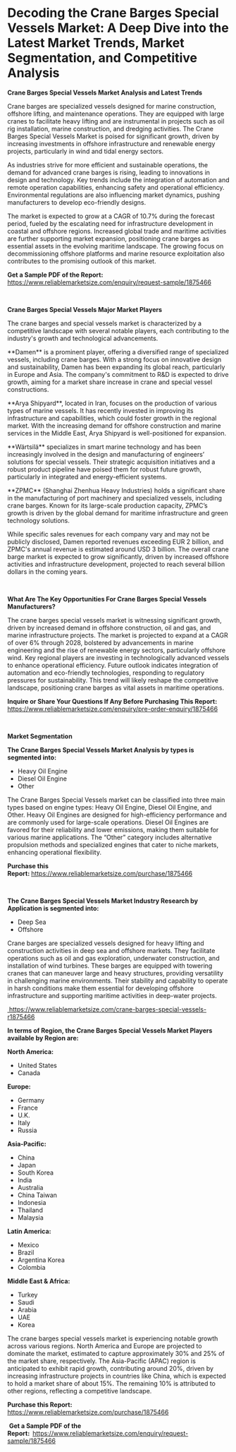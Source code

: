<p><h1>Decoding the Crane Barges Special Vessels Market: A Deep Dive into the Latest Market Trends, Market Segmentation, and Competitive Analysis</h1></p><p><strong>Crane Barges Special Vessels Market Analysis and Latest Trends</strong></p>
<p><p>Crane barges are specialized vessels designed for marine construction, offshore lifting, and maintenance operations. They are equipped with large cranes to facilitate heavy lifting and are instrumental in projects such as oil rig installation, marine construction, and dredging activities. The Crane Barges Special Vessels Market is poised for significant growth, driven by increasing investments in offshore infrastructure and renewable energy projects, particularly in wind and tidal energy sectors. </p><p>As industries strive for more efficient and sustainable operations, the demand for advanced crane barges is rising, leading to innovations in design and technology. Key trends include the integration of automation and remote operation capabilities, enhancing safety and operational efficiency. Environmental regulations are also influencing market dynamics, pushing manufacturers to develop eco-friendly designs.</p><p>The market is expected to grow at a CAGR of 10.7% during the forecast period, fueled by the escalating need for infrastructure development in coastal and offshore regions. Increased global trade and maritime activities are further supporting market expansion, positioning crane barges as essential assets in the evolving maritime landscape. The growing focus on decommissioning offshore platforms and marine resource exploitation also contributes to the promising outlook of this market.</p></p>
<p><strong>Get a Sample PDF of the Report:&nbsp;</strong> <a href="https://www.reliablemarketsize.com/enquiry/request-sample/1875466?utm_campaign=2468&utm_medium=2&utm_source=Github&utm_content=ia&utm_term=12042025&utm_id=crane-barges-special-vessels">https://www.reliablemarketsize.com/enquiry/request-sample/1875466</a></p>
<p>&nbsp;</p>
<p><strong>Crane Barges Special Vessels Major Market Players</strong></p>
<p><p>The crane barges and special vessels market is characterized by a competitive landscape with several notable players, each contributing to the industry's growth and technological advancements.</p><p>**Damen** is a prominent player, offering a diversified range of specialized vessels, including crane barges. With a strong focus on innovative design and sustainability, Damen has been expanding its global reach, particularly in Europe and Asia. The company's commitment to R&D is expected to drive growth, aiming for a market share increase in crane and special vessel constructions.</p><p>**Arya Shipyard**, located in Iran, focuses on the production of various types of marine vessels. It has recently invested in improving its infrastructure and capabilities, which could foster growth in the regional market. With the increasing demand for offshore construction and marine services in the Middle East, Arya Shipyard is well-positioned for expansion.</p><p>**Wärtsilä** specializes in smart marine technology and has been increasingly involved in the design and manufacturing of engineers’ solutions for special vessels. Their strategic acquisition initiatives and a robust product pipeline have poised them for robust future growth, particularly in integrated and energy-efficient systems.</p><p>**ZPMC** (Shanghai Zhenhua Heavy Industries) holds a significant share in the manufacturing of port machinery and specialized vessels, including crane barges. Known for its large-scale production capacity, ZPMC’s growth is driven by the global demand for maritime infrastructure and green technology solutions.</p><p>While specific sales revenues for each company vary and may not be publicly disclosed, Damen reported revenues exceeding EUR 2 billion, and ZPMC's annual revenue is estimated around USD 3 billion. The overall crane barge market is expected to grow significantly, driven by increased offshore activities and infrastructure development, projected to reach several billion dollars in the coming years.</p></p>
<p>&nbsp;</p>
<p><strong>What Are The Key Opportunities For Crane Barges Special Vessels Manufacturers?</strong></p>
<p><p>The crane barges special vessels market is witnessing significant growth, driven by increased demand in offshore construction, oil and gas, and marine infrastructure projects. The market is projected to expand at a CAGR of over 6% through 2028, bolstered by advancements in marine engineering and the rise of renewable energy sectors, particularly offshore wind. Key regional players are investing in technologically advanced vessels to enhance operational efficiency. Future outlook indicates integration of automation and eco-friendly technologies, responding to regulatory pressures for sustainability. This trend will likely reshape the competitive landscape, positioning crane barges as vital assets in maritime operations.</p></p>
<p><strong>Inquire or Share Your Questions If Any Before Purchasing This Report:</strong> <a href="https://www.reliablemarketsize.com/enquiry/pre-order-enquiry/1875466?utm_campaign=2468&utm_medium=2&utm_source=Github&utm_content=ia&utm_term=12042025&utm_id=crane-barges-special-vessels">https://www.reliablemarketsize.com/enquiry/pre-order-enquiry/1875466</a></p>
<p>&nbsp;</p>
<p><strong>Market Segmentation</strong></p>
<p><strong>The Crane Barges Special Vessels Market Analysis by types is segmented into:</strong></p>
<p><ul><li>Heavy Oil Engine</li><li>Diesel Oil Engine</li><li>Other</li></ul></p>
<p><p>The Crane Barges Special Vessels market can be classified into three main types based on engine types: Heavy Oil Engine, Diesel Oil Engine, and Other. Heavy Oil Engines are designed for high-efficiency performance and are commonly used for large-scale operations. Diesel Oil Engines are favored for their reliability and lower emissions, making them suitable for various marine applications. The “Other” category includes alternative propulsion methods and specialized engines that cater to niche markets, enhancing operational flexibility.</p></p>
<p><strong>Purchase this Report:&nbsp;</strong><a href="https://www.reliablemarketsize.com/purchase/1875466?utm_campaign=2468&utm_medium=2&utm_source=Github&utm_content=ia&utm_term=12042025&utm_id=crane-barges-special-vessels">https://www.reliablemarketsize.com/purchase/1875466</a></p>
<p>&nbsp;</p>
<p><strong>The Crane Barges Special Vessels Market Industry Research by Application is segmented into:</strong></p>
<p><ul><li>Deep Sea</li><li>Offshore</li></ul></p>
<p><p>Crane barges are specialized vessels designed for heavy lifting and construction activities in deep sea and offshore markets. They facilitate operations such as oil and gas exploration, underwater construction, and installation of wind turbines. These barges are equipped with towering cranes that can maneuver large and heavy structures, providing versatility in challenging marine environments. Their stability and capability to operate in harsh conditions make them essential for developing offshore infrastructure and supporting maritime activities in deep-water projects.</p></p>
<p><a href="https://www.reliablemarketsize.com/crane-barges-special-vessels-r1875466?utm_campaign=2468&utm_medium=2&utm_source=Github&utm_content=ia&utm_term=12042025&utm_id=crane-barges-special-vessels">&nbsp;https://www.reliablemarketsize.com/crane-barges-special-vessels-r1875466</a></p>
<p><strong>In terms of Region, the Crane Barges Special Vessels Market Players available by Region are:</strong></p>
<p>
    <p> <strong> North America: </strong>
        <ul>
            <li>United States</li>
            <li>Canada</li>
        </ul>
        </p> 
    <p> <strong> Europe: </strong>
        <ul>
            <li>Germany</li>
            <li>France</li>
            <li>U.K.</li>
            <li>Italy</li>
            <li>Russia</li>
        </ul>
        </p> 
    <p> <strong> Asia-Pacific: </strong>
        <ul>
            <li>China</li>
            <li>Japan</li>
            <li>South Korea</li>
            <li>India</li>
            <li>Australia</li>
            <li>China Taiwan</li>
            <li>Indonesia</li>
            <li>Thailand</li>
            <li>Malaysia</li>
        </ul>
        </p> 
    <p> <strong> Latin America: </strong>
        <ul>
            <li>Mexico</li>
            <li>Brazil</li>
            <li>Argentina Korea</li>
            <li>Colombia</li>
        </ul>
        </p> 
    <p> <strong> Middle East & Africa: </strong>
        <ul>
            <li>Turkey</li>
            <li>Saudi</li>
            <li>Arabia</li>
            <li>UAE</li>
            <li>Korea</li>
        </ul>
    </p>
    </p>
<p><p>The crane barges special vessels market is experiencing notable growth across various regions. North America and Europe are projected to dominate the market, estimated to capture approximately 30% and 25% of the market share, respectively. The Asia-Pacific (APAC) region is anticipated to exhibit rapid growth, contributing around 20%, driven by increasing infrastructure projects in countries like China, which is expected to hold a market share of about 15%. The remaining 10% is attributed to other regions, reflecting a competitive landscape.</p></p>
<p><strong>Purchase this Report: </strong><a href="https://www.reliablemarketsize.com/purchase/1875466?utm_campaign=2468&utm_medium=2&utm_source=Github&utm_content=ia&utm_term=12042025&utm_id=crane-barges-special-vessels">https://www.reliablemarketsize.com/purchase/1875466</a></p>
<p>&nbsp;<strong>Get a Sample PDF of the Report:&nbsp;&nbsp;</strong><a href="https://www.reliablemarketsize.com/enquiry/request-sample/1875466?utm_campaign=2468&utm_medium=2&utm_source=Github&utm_content=ia&utm_term=12042025&utm_id=crane-barges-special-vessels">https://www.reliablemarketsize.com/enquiry/request-sample/1875466</a></p>
<p><strong></strong></p>
<p><p></p><p></p><p></p></p>